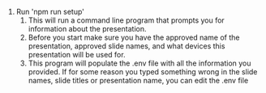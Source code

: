 1. Run 'npm run setup'
   1. This will run a command line program that prompts you for information about the presentation.
   2. Before you start make sure you have the approved name of the presentation, approved slide names, and what devices this presentation will be used for.
   3. This program will populate the .env file with all the information you provided. If for some reason you typed something wrong in the slide names, slide titles or presentation name, you can edit the .env file